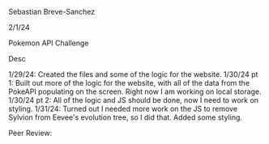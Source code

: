 Sebastian Breve-Sanchez 

2/1/24

Pokemon API Challenge

Desc

1/29/24: Created the files and some of the logic for the website. 1/30/24 pt 1: Built out more of the logic for the website, with all of the data from the PokeAPI populating on the screen. Right now I am working on local storage. 1/30/24 pt 2: All of the logic and JS should be done, now I need to work on styling. 1/31/24: Turned out I needed more work on the JS to remove Sylvion from Eevee's evolution tree, so I did that. Added some styling.

Peer Review: 